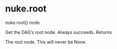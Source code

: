 # nuke.root
nuke.root()  node

Get the DAG’s root node. Always succeeds.
Returns

The root node. This will never be None.